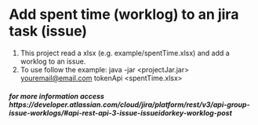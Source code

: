 # Add spent time (worklog) to an jira task (issue)

1. This project read a xlsx (e.g. example/spentTime.xlsx) and add a worklog to an issue.
2. To use follow the example: java -jar <projectJar.jar> <youremail@email.com>  tokenApi <spentTime.xlsx>

<h5> for more information access https://developer.atlassian.com/cloud/jira/platform/rest/v3/api-group-issue-worklogs/#api-rest-api-3-issue-issueidorkey-worklog-post
